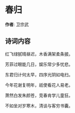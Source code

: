 # 春归

**作者**: 卫宗武

## 诗词内容

红飞绿腻晴昼迟，木香满架柔条披。

芳菲过眼能几日，娱乐常少多忧悲。

东君归计何太早，四序光阴如电扫。

今年花谢复明年，祇使看花人易老。

萧然白发朱颜苍，竞春肯学儿童狂。

不如坐对岁寒木，清谈与客穷书囊。

